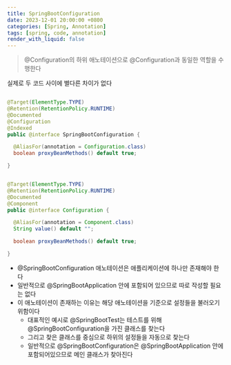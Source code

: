 ```yaml
---
title: SpringBootConfiguration
date: 2023-12-01 20:00:00 +0800
categories: [Spring, Annotation]
tags: [spring, code, annotation]
render_with_liquid: false
---
```




> @Configuration의 하위 애노테이션으로 @Configuration과 동일한 역할을 수행한다

실제로 두 코드 사이에 별다른 차이가 없다

```java

@Target(ElementType.TYPE)
@Retention(RetentionPolicy.RUNTIME)
@Documented
@Configuration
@Indexed
public @interface SpringBootConfiguration {

  @AliasFor(annotation = Configuration.class)
  boolean proxyBeanMethods() default true;

}
```

```java

@Target(ElementType.TYPE)
@Retention(RetentionPolicy.RUNTIME)
@Documented
@Component
public @interface Configuration {

  @AliasFor(annotation = Component.class)
  String value() default "";

  boolean proxyBeanMethods() default true;

}
```

* @SpringBootConfiguration 애노테이션은 애플리케이션에 하나만 존재해야 한다
* 일반적으로 @SpringBootApplication 안에 포함되어 있으므로 따로 작성할 필요는 없다
* 이 애노테이션이 존재하는 이유는 해당 애노테이션을 기준으로 설정들을 불러오기 위함이다
  * 대표적인 예시로 @SpringBootTest는 테스트를 위해 @SpringBootConfiguration을 가진 클래스를 찾는다
  * 그리고 찾은 클래스를 중심으로 하위의 설정들을 자동으로 찾는다
  * 일반적으로 @SpringBootConfiguration은 @SpringBootApplication 안에 포함되어있으므로 메인 클래스가 찾아진다
